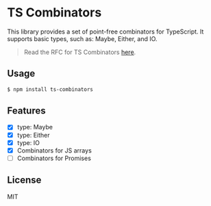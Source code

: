 # TS Combinators

This library provides a set of point-free combinators for TypeScript. It supports basic types, such as: Maybe, Either, and IO.

> Read the RFC for TS Combinators [here](https://gist.github.com/zyishai/40bea28cbe7820c46b2f83ae5b4719b8).

## Usage

```bash
$ npm install ts-combinators
```

## Features
- [x] type: Maybe
- [x] type: Either
- [x] type: IO
- [x] Combinators for JS arrays
- [ ] Combinators for Promises

## License

MIT

